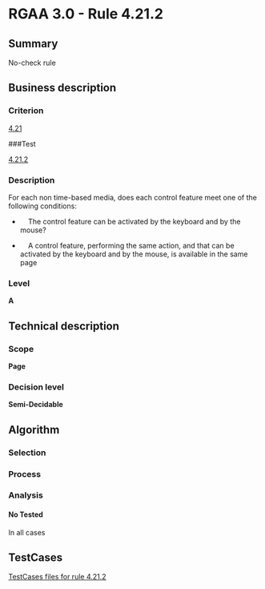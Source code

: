 # RGAA 3.0 -  Rule 4.21.2

## Summary

No-check rule

## Business description

### Criterion

[4.21](http://disic.github.io/rgaa_referentiel_en/RGAA3.0_Criteria_English_version_v1.html#crit-4-21)

###Test

[4.21.2](http://disic.github.io/rgaa_referentiel_en/RGAA3.0_Criteria_English_version_v1.html#test-4-21-2)

### Description
For each non time-based media, does each
    control feature meet one of the following conditions:
    <ul><li>&nbsp;&nbsp;&nbsp; The control feature
   can be activated by the keyboard and by the mouse?</li>
  <li>&nbsp;&nbsp;&nbsp; A control feature,
   performing the same action, and that can be
   activated by the keyboard and by the mouse, is
   available in the same page
  </li>
    </ul> 


### Level

**A**

## Technical description

### Scope

**Page**

### Decision level

**Semi-Decidable**

## Algorithm

### Selection

### Process

### Analysis

#### No Tested 

In all cases



##  TestCases 

[TestCases files for rule 4.21.2](https://github.com/Asqatasun/Asqatasun/tree/master/rules/rules-rgaa3.0/src/test/resources/testcases/rgaa30/Rgaa30Rule042102/) 


